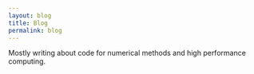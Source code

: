 ```yaml
---
layout: blog
title: Blog
permalink: blog
---
```


Mostly writing about code for numerical methods and high performance computing.
